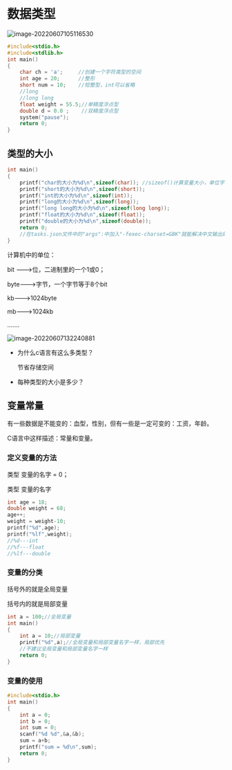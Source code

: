 # 数据类型

![image-20220607105116530](https://gitee.com/wiwhh/pic_up/raw/master/image-20220607105116530.png)

```c
#include<stdio.h>
#include<stdlib.h>
int main()
{
    char ch = 'a';     //创建一个字符类型的空间
    int age = 20;      //整形
    short num = 10;    //短整型，int可以省略
    //long
    //long long
    float weight = 55.5;//单精度浮点型
    double d = 0.0 ;    //双精度浮点型
    system("pause");
    return 0;
}
```

## 类型的大小


```c
int main()
{
    printf("char的大小为%d\n",sizeof(char)); //sizeof()计算变量大小，单位字节
    printf("short的大小为%d\n",sizeof(short));
    printf("int的大小为%d\n",sizeof(int));
    printf("long的大小为%d\n",sizeof(long));
    printf("long long的大小为%d\n",sizeof(long long));
    printf("float的大小为%d\n",sizeof(float));
    printf("double的大小为%d\n",sizeof(double));
    return 0;
    //在tasks.json文件中的"args":中加入"-fexec-charset=GBK"就能解决中文输出的乱码问题
}
```

计算机中的单位：

bit --->位，二进制里的一个1或0；

byte--->字节，一个字节等于8个bit

kb--->1024byte

mb--->1024kb

.......

![image-20220607132240881](https://gitee.com/wiwhh/pic_up/raw/master/image-20220607132240881.png)

- 为什么c语言有这么多类型？

  节省存储空间

- 每种类型的大小是多少？

## 变量常量

有一些数据是不能变的：血型，性别，但有一些是一定可变的：工资，年龄。

C语言中这样描述：常量和变量。

### 定义变量的方法

类型  变量的名字 = 0；

类型  变量的名字

```c
int age = 18;
double weight = 68;
age++;
weight = weight-10;
printf("%d",age);
printf("%lf",weight);
//%d---int
//%f---float
//%lf---double

```

### 变量的分类

括号外的就是全局变量

括号内的就是局部变量

```c
int a = 100;//全局变量
int main()
{
    int a = 10;//局部变量
    printf("%d",a);//全局变量和局部变量名字一样，局部优先
    //不建议全局变量和局部变量名字一样
    return 0;
}
```

### 变量的使用

```c
#include<stdio.h>
int main()
{
    int a = 0;
    int b = 0;
    int sum = 0;
    scanf("%d %d",&a,&b);
    sum = a+b;
    printf("sum = %d\n",sum);
    return 0;
}
```



